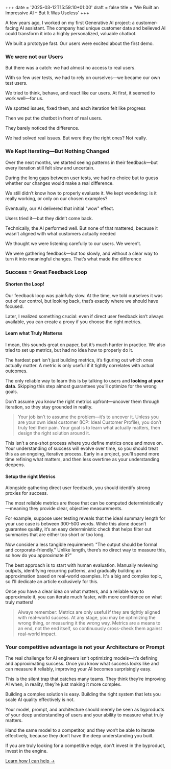 +++
date = '2025-03-12T15:59:10+01:00'
draft = false
title = 'We Built an Impressive AI – But It Was Useless'
+++

A few years ago, I worked on my first Generative AI project: a customer-facing AI assistant. The company had unique customer data and believed AI could transform it into a highly personalized, valuable chatbot.

We built a prototype fast. Our users were excited about the first demo.

### We were not our Users

But there was a catch: we had almost no access to real users.

With so few user tests, we had to rely on ourselves—we became our own test users.

We tried to think, behave, and react like our users. At first, it seemed to work well—for us.

We spotted issues, fixed them, and each iteration felt like progress

Then we put the chatbot in front of real users.

They barely noticed the difference.

We had solved real issues. But were they the right ones? Not really.

### We Kept Iterating—But Nothing Changed

Over the next months, we started seeing patterns in their feedback—but every iteration still felt slow and uncertain.

During the long gaps between user tests, we had no choice but to guess whether our changes would make a real difference.

We still didn’t know how to properly evaluate it. We kept wondering: is it really working, or only on our chosen examples?

Eventually, our AI delivered that initial "wow" effect.

Users tried it—but they didn’t come back.

Technically, the AI performed well. But none of that mattered, because it wasn’t aligned with what customers actually needed

We thought we were listening carefully to our users. We weren’t.

We were gathering feedback—but too slowly, and without a clear way to turn it into meaningful changes. That’s what made the difference

### Success = Great Feedback Loop

#### Shorten the Loop!

Our feedback loop was painfully slow. At the time, we told ourselves it was out of our control, but looking back, that’s exactly where we should have focused.

Later, I realized something crucial: even if direct user feedback isn’t always available, you can create a proxy if you choose the right metrics.

#### Learn what Truly Matterss

I mean, this sounds great on paper, but it’s much harder in practice. We also tried to set up metrics, but had no idea how to properly do it.

The hardest part isn’t just building metrics, it’s figuring out which ones actually matter. A metric is only useful if it tightly correlates with actual outcomes.

The only reliable way to learn this is by talking to users and **looking at your data**. Skipping this step almost guarantees you’ll optimize for the wrong goals.

Don’t assume you know the right metrics upfront—uncover them through iteration, so they stay grounded in reality.

> Your job isn’t to assume the problem—it’s to uncover it. Unless you are your own ideal customer (ICP: Ideal Customer Profile), you don’t truly feel their pain. Your goal is to learn what actually matters, then design the right solution around it.

This isn’t a one-shot process where you define metrics once and move on. Your understanding of success will evolve over time, so you should treat this as an ongoing, iterative process. Early in a project, you’ll spend more time refining what matters, and then less overtime as your understanding deepens.

#### Setup the right Metrics

Alongside gathering direct user feedback, you should identify strong proxies for success.

The most reliable metrics are those that can be computed deterministically—meaning they provide clear, objective measurements.

For example, suppose user testing reveals that the ideal summary length for your use case is between 300-500 words. While this alone doesn’t guarantee quality, it’s an easy deterministic check that helps filter out summaries that are either too short or too long.

Now consider a less tangible requirement: "The output should be formal and corporate-friendly." Unlike length, there’s no direct way to measure this, so how do you approximate it?"

The best approach is to start with human evaluation. Manually reviewing outputs, identifying recurring patterns, and gradually building an approximation based on real-world examples.
It's a big and complex topic, so I'll dedicate an article exclusively for this.

Once you have a clear idea on what matters, and a reliable way to approximate it, you can iterate much faster, with more confidence on what truly matters!

> Always remember: Metrics are only useful if they are tightly aligned with real-world success. At any stage, you may be optimizing the wrong thing, or measuring it the wrong way. Metrics are a means to an end, not the end itself, so continuously cross-check them against real-world impact.

### Your competitive advantage is not your Architecture or Prompt

The real challenge for AI engineers isn’t optimizing models—it’s defining and approximating success. Once you know what success looks like and can measure it reliably, improving your AI becomes surprisingly easy.

This is the silent trap that catches many teams. They think they’re improving AI when, in reality, they’re just making it more complex.

Building a complex solution is easy. Building the right system that lets you scale AI quality effectively is not.

Your model, prompt, and architecture should merely be seen as byproducts of your deep understanding of users and your ability to measure what truly matters.

Hand the same model to a competitor, and they won’t be able to iterate effectively, because they don’t have the deep understanding you built.

If you are truly looking for a competitive edge, don't invest in the byproduct, invest in the engine.

[Learn how I can help →](../work-with-me)
